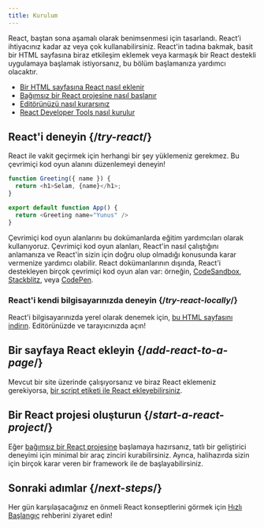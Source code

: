 ```yaml
---
title: Kurulum
---
```


<Intro>

React, baştan sona aşamalı olarak benimsenmesi için tasarlandı. React’i ihtiyacınız kadar az veya çok kullanabilirsiniz. React'in tadına bakmak, basit bir HTML sayfasına biraz etkileşim eklemek veya karmaşık bir React destekli uygulamaya başlamak istiyorsanız, bu bölüm başlamanıza yardımcı olacaktır.

</Intro>

<YouWillLearn isChapter={true}>

* [Bir HTML sayfasına React nasıl eklenir](/learn/add-react-to-a-website)
* [Bağımsız bir React projesine nasıl başlanır](/learn/start-a-new-react-project)
* [Editörünüzü nasıl kurarsınız](/learn/editor-setup)
* [React Developer Tools nasıl kurulur](/learn/react-developer-tools)

</YouWillLearn>

## React'i deneyin {/*try-react*/}

React ile vakit geçirmek için herhangi bir şey yüklemeniz gerekmez. Bu çevrimiçi kod oyun alanını düzenlemeyi deneyin!

<Sandpack>

```js
function Greeting({ name }) {
  return <h1>Selam, {name}</h1>;
}

export default function App() {
  return <Greeting name="Yunus" />
}
```

</Sandpack>

Çevrimiçi kod oyun alanlarını bu dokümanlarda eğitim yardımcıları olarak kullanıyoruz. Çevrimiçi kod oyun alanları, React'in nasıl çalıştığını anlamanıza ve React'in sizin için doğru olup olmadığı konusunda karar vermenize yardımcı olabilir. React dokümanlarının dışında, React'i destekleyen birçok çevrimiçi kod oyun alan var: örneğin, [CodeSandbox](https://codesandbox.io/s/new), [Stackblitz](https://stackblitz.com/fork/react), veya [CodePen](https://codepen.io/pen?template=QWYVwWN).

### React'i kendi bilgisayarınızda deneyin {/*try-react-locally*/}

React'i bilgisayarınızda yerel olarak denemek için, [bu HTML sayfasını indirın](https://raw.githubusercontent.com/reactjs/reactjs.org/main/static/html/single-file-example.html). Editörünüzde ve tarayıcınızda açın!

## Bir sayfaya React ekleyin {/*add-react-to-a-page*/}

Mevcut bir site üzerinde çalışıyorsanız ve biraz React eklemeniz gerekiyorsa, [bir script etiketi ile React ekleyebilirsiniz](/learn/add-react-to-a-website).

## Bir React projesi oluşturun {/*start-a-react-project*/}

Eğer [bağımsız bir React projesine](/learn/start-a-new-react-project) başlamaya hazırsanız, tatlı bir geliştirici deneyimi için minimal bir araç zinciri kurabilirsiniz. Ayrıca, halihazırda sizin için birçok karar veren bir framework ile de başlayabilirsiniz.

## Sonraki adımlar {/*next-steps*/}

Her gün karşılaşacağınız en önmeli React konseptlerini görmek için [Hızlı Başlangıç](/learn) rehberini ziyaret edin!


